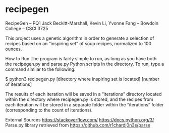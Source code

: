 # recipegen
RecipeGen – PQ1
Jack Beckitt-Marshall, Kevin Li, Yvonne Fang – Bowdoin College – CSCI 3725

This project uses a genetic algorithm in order to generate a selection of recipes based on an “inspiring set” of soup recipes, normalized to 100 ounces. 

How to Run
The program is fairly simple to run, as long as you have both the recipegen.py and parse.py Python scripts in the directory. To run, type a command similar to the following:

$ python3 recipegen.py [directory where inspiring set is located] [number of iterations]

The results of each iteration will be saved in a “iterations” directory located within the directory where recipegen.py is stored, and the recipes from each iteration will be stored in a separate folder within the “iterations” folder (corresponding to the count of iterations).




External Sources
https://stackoverflow.com/
https://docs.python.org/3/
Parse.py library retrieved from https://github.com/r1chardj0n3s/parse
